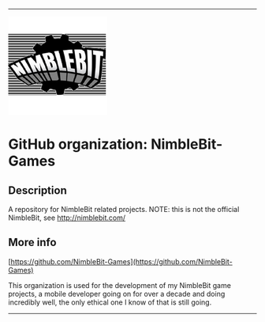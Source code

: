   
***

![NimbleBit-Games_Icon_LowQuality.png failed to load. The file may be missing or corrupt. Check the file path for errors first.](/AdditionalInfo/1/NimbleBit-Games/NimbleBit-Games_Icon_LowQuality.png)

# GitHub organization: NimbleBit-Games

## Description

A repository for NimbleBit related projects. NOTE: this is not the official NimbleBit, see http://nimblebit.com/ 

## More info

[https://github.com/NimbleBit-Games](https://github.com/NimbleBit-Games)

This organization is used for the development of my NimbleBit game projects, a mobile developer going on for over a decade and doing incredibly well, the only ethical one I know of that is still going.

***
